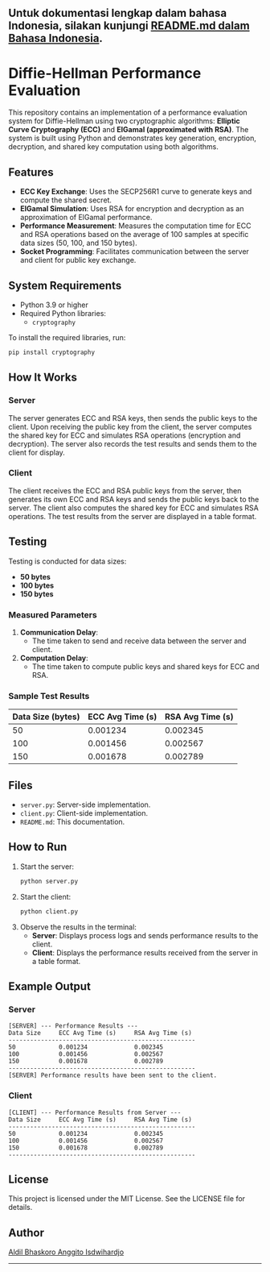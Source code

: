 
Untuk dokumentasi lengkap dalam bahasa Indonesia, silakan kunjungi [README.md dalam Bahasa Indonesia](./README-ID.md).
---

# Diffie-Hellman Performance Evaluation

This repository contains an implementation of a performance evaluation system for Diffie-Hellman using two cryptographic algorithms: **Elliptic Curve Cryptography (ECC)** and **ElGamal (approximated with RSA)**. The system is built using Python and demonstrates key generation, encryption, decryption, and shared key computation using both algorithms.

## Features
- **ECC Key Exchange**: Uses the SECP256R1 curve to generate keys and compute the shared secret.
- **ElGamal Simulation**: Uses RSA for encryption and decryption as an approximation of ElGamal performance.
- **Performance Measurement**: Measures the computation time for ECC and RSA operations based on the average of 100 samples at specific data sizes (50, 100, and 150 bytes).
- **Socket Programming**: Facilitates communication between the server and client for public key exchange.

## System Requirements
- Python 3.9 or higher
- Required Python libraries:
  - `cryptography`

To install the required libraries, run:
```bash
pip install cryptography
```

## How It Works
### Server
The server generates ECC and RSA keys, then sends the public keys to the client. Upon receiving the public key from the client, the server computes the shared key for ECC and simulates RSA operations (encryption and decryption). The server also records the test results and sends them to the client for display.

### Client
The client receives the ECC and RSA public keys from the server, then generates its own ECC and RSA keys and sends the public keys back to the server. The client also computes the shared key for ECC and simulates RSA operations. The test results from the server are displayed in a table format.

## Testing
Testing is conducted for data sizes:
- **50 bytes**
- **100 bytes**
- **150 bytes**

### Measured Parameters
1. **Communication Delay**:
   - The time taken to send and receive data between the server and client.
2. **Computation Delay**:
   - The time taken to compute public keys and shared keys for ECC and RSA.

### Sample Test Results
| **Data Size (bytes)** | **ECC Avg Time (s)** | **RSA Avg Time (s)** |
|-----------------------|----------------------|----------------------|
| 50                    | 0.001234             | 0.002345             |
| 100                   | 0.001456             | 0.002567             |
| 150                   | 0.001678             | 0.002789             |

## Files
- `server.py`: Server-side implementation.
- `client.py`: Client-side implementation.
- `README.md`: This documentation.

## How to Run
1. Start the server:
   ```bash
   python server.py
   ```
2. Start the client:
   ```bash
   python client.py
   ```
3. Observe the results in the terminal:
   - **Server**: Displays process logs and sends performance results to the client.
   - **Client**: Displays the performance results received from the server in a table format.

## Example Output
### Server
```plaintext
[SERVER] --- Performance Results ---
Data Size     ECC Avg Time (s)     RSA Avg Time (s)
----------------------------------------------------
50            0.001234             0.002345
100           0.001456             0.002567
150           0.001678             0.002789
----------------------------------------------------
[SERVER] Performance results have been sent to the client.
```

### Client
```plaintext
[CLIENT] --- Performance Results from Server ---
Data Size     ECC Avg Time (s)     RSA Avg Time (s)
----------------------------------------------------
50            0.001234             0.002345
100           0.001456             0.002567
150           0.001678             0.002789
----------------------------------------------------
```

## License
This project is licensed under the MIT License. See the LICENSE file for details.

## Author
[Aldil Bhaskoro Anggito Isdwihardjo](https://github.com/aldilbhaskoro)

--- 
